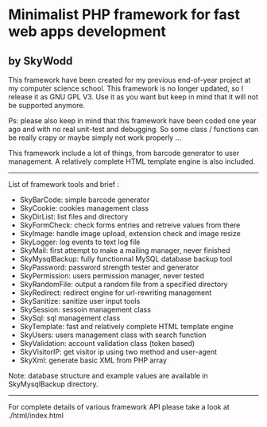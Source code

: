 # Minimalist PHP framework for fast web apps development
## by SkyWodd

This framework have been created for my previous end-of-year project at my computer science school.
This framework is no longer updated, so I release it as GNU GPL V3.
Use it as you want but keep in mind that it will not be supported anymore.

Ps: please also keep in mind that this framework have been coded one year ago and with no real unit-test and debugging.
So some class / functions can be really crapy or maybe simply not work properly ...

This framework include a lot of things, from barcode generator to user management.
A relatively complete HTML template engine is also included.

---

List of framework tools and brief :
* SkyBarCode: simple barcode generator
* SkyCookie: cookies management class
* SkyDirList: list files and directory
* SkyFormCheck: check forms entries and retreive values from there
* SkyImage: handle image upload, extension check and image resize
* SkyLogger: log events to text log file
* SkyMail: first attempt to make a mailing manager, never finished
* SkyMysqlBackup: fully functionnal MySQL database backup tool
* SkyPassword: password strength tester and generator
* SkyPermission: users permission manager, never tested
* SkyRandomFile: output a random file from a specified directory
* SkyRedirect: redirect engine for url-rewriting management
* SkySanitize: sanitize user input tools
* SkySession: sessoin management class
* SkySql: sql management class
* SkyTemplate: fast and relatively complete HTML template engine
* SkyUsers: users management class with search function
* SkyValidation: account validation class (token based)
* SkyVisitorIP: get visitor ip using two method and user-agent
* SkyXml: generate basic XML from PHP array

Note: database structure and example values are available in SkyMysqlBackup directory.

---

For complete details of various framework API please take a look at ./html/index.html